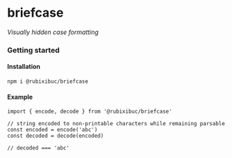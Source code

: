 # briefcase

_Visually hidden case formatting_

### Getting started

#### Installation

```shell script
npm i @rubixibuc/briefcase
```

#### Example

```ecmascript 6
import { encode, decode } from '@rubixibuc/briefcase'

// string encoded to non-printable characters while remaining parsable
const encoded = encode('abc')
const decoded = decode(encoded)

// decoded === 'abc'
```

